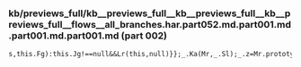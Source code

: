 ### kb/previews_full/kb__previews_full__kb__previews_full__kb__previews_full__flows__all_branches.har.part052.md.part001.md.part001.md.part001.md (part 002)

```md
s,this.Fg):this.Jg!==null&&Lr(this,null)}};_.Ka(Mr,_.Sl);_.z=Mr.prototype;_.z.setPosition=function(a,b,c){if(this.node=a)this.Eg=typeo
```

```
